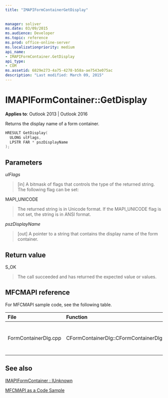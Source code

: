 ```yaml
---
title: "IMAPIFormContainerGetDisplay"
 
 
manager: soliver
ms.date: 03/09/2015
ms.audience: Developer
ms.topic: reference
ms.prod: office-online-server
ms.localizationpriority: medium
api_name:
- IMAPIFormContainer.GetDisplay
api_type:
- COM
ms.assetid: 6829e273-4a75-4278-b58a-ae7543e075ac
description: "Last modified: March 09, 2015"
---
```


# IMAPIFormContainer::GetDisplay

  
  
**Applies to**: Outlook 2013 | Outlook 2016 
  
Returns the display name of a form container.
  
```cpp
HRESULT GetDisplay(
  ULONG ulFlags,
  LPSTR FAR * pszDisplayName
);
```

## Parameters

 _ulFlags_
  
> [in] A bitmask of flags that controls the type of the returned string. The following flag can be set:
    
MAPI_UNICODE 
  
> The returned string is in Unicode format. If the MAPI_UNICODE flag is not set, the string is in ANSI format.
    
 _pszDisplayName_
  
> [out] A pointer to a string that contains the display name of the form container.
    
## Return value

S_OK 
  
> The call succeeded and has returned the expected value or values.
    
## MFCMAPI reference

For MFCMAPI sample code, see the following table.
  
|**File**|**Function**|**Comment**|
|:-----|:-----|:-----|
|FormContainerDlg.cpp  <br/> |CFormContainerDlg::CFormContainerDlg  <br/> |MFCMAPI uses the **IMAPIFormContainer::GetDisplay** method to get the name of the form container when it renders CFormContainerDlg.  <br/> |
   
## See also



[IMAPIFormContainer : IUnknown](imapiformcontaineriunknown.md)


[MFCMAPI as a Code Sample](mfcmapi-as-a-code-sample.md)

